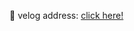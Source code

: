 🎈 velog address: [click here!](https://velog.io/@dlth508/Toy-Project-%EC%82%BC%EC%84%B1%EC%A0%84%EC%9E%90-%EC%A3%BC%EC%8B%9D-%EC%9D%B4%EB%8D%94%EB%A6%AC%EC%9B%80-%EC%8B%9C%EC%84%B8-%EC%9D%B8%EA%B3%B5%EC%A7%80%EB%8A%A5%EC%9C%BC%EB%A1%9C-%EC%98%88%EC%B8%A1%ED%95%B4%EB%B3%B4%EA%B8%B0)
